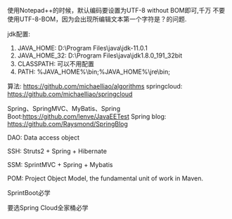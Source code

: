 使用Notepad++的时候，默认编码要设置为UTF-8 without BOM即可,千万
不要使用UTF-8-BOM，因为会出现所编辑文本第一个字符是？的问题.

jdk配置: 

1. JAVA_HOME: D:\Program Files\java\jdk-11.0.1
2. JAVA_HOME_32: D:\Program Files\java\jdk1.8.0_191_32bit
3. CLASSPATH: 可以不用配置
4. PATH: %JAVA_HOME%\bin;%JAVA_HOME%\jre\bin;

算法: https://github.com/michaelliao/algorithms
springcloud: https://github.com/michaelliao/springcloud

Spring、SpringMVC、MyBatis、Spring Boot:https://github.com/lenve/JavaEETest
Spring blog: https://github.com/Raysmond/SpringBlog

DAO: Data access object

SSH: Struts2 + Spring + Hibernate

SSM: SprintMVC + Spring + Mybatis

POM: Project Object Model, the fundamental unit of work in Maven.

SprintBoot必学

要选Spring Cloud全家桶必学

